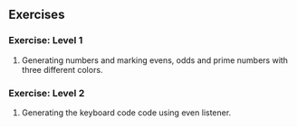 ## Exercises<br>

### Exercise: Level 1

1. Generating numbers and marking evens, odds and prime numbers with three different colors.<br>

### Exercise: Level 2

1. Generating the keyboard code code using even listener.
